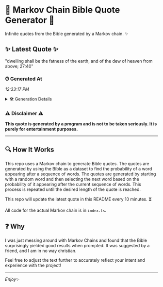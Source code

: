 # 📖 Markov Chain Bible Quote Generator 📖

Infinite quotes from the Bible generated by a Markov chain. ✨

## ✨ Latest Quote ✨
"dwelling shall be the fatness of the earth, and of the dew of heaven from above; 27:40"

### ⏰ Generated At
*12:33:17 PM*

<details>
    <summary>🛠️ Generation Details</summary>
    <p>
        <strong>🌱 Seed:</strong> dwelling<br>
        <strong>🔄 Iterations:</strong> 16<br>
        <strong>📜 Context History:</strong><br>[ dwelling ]: shall<br>[ dwelling, shall ]: be<br>[ dwelling, shall, be ]: the<br>[ dwelling, shall, be, the ]: fatness<br>[ dwelling, shall, be, the, fatness ]: of<br>[ dwelling, shall, be, the, fatness, of ]: the<br>[ shall, be, the, fatness, of, the ]: earth,<br>[ be, the, fatness, of, the, earth, ]: and<br>[ the, fatness, of, the, earth,, and ]: of<br>[ fatness, of, the, earth,, and, of ]: the<br>[ of, the, earth,, and, of, the ]: dew<br>[ the, earth,, and, of, the, dew ]: of<br>[ earth,, and, of, the, dew, of ]: heaven<br>[ and, of, the, dew, of, heaven ]: from<br>[ of, the, dew, of, heaven, from ]: above;<br>[ the, dew, of, heaven, from, above; ]: 27:40<br>
    </p>
</details>

### ⚠️ Disclaimer ⚠️
**This quote is generated by a program and is not to be taken seriously. It is purely for entertainment purposes.**

---

## 🔍 How It Works

This repo uses a Markov chain to generate Bible quotes. The quotes are generated by using the Bible as a dataset to find the probability of a word appearing after a sequence of words. The quotes are generated by starting with a random word and then selecting the next word based on the probability of it appearing after the current sequence of words. This process is repeated until the desired length of the quote is reached.

This repo will update the latest quote in this README every 10 minutes. ⏳

All code for the actual Markov chain is in `index.ts`.

## ❓ Why

I was just messing around with Markov Chains and found that the Bible surprisingly yielded good results when prompted. 
It was suggested by a friend, and I am in no way christian.

Feel free to adjust the text further to accurately reflect your intent and experience with the project!

---

*Enjoy*✨
